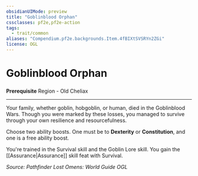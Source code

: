 ```yaml
---
obsidianUIMode: preview
title: "Goblinblood Orphan"
cssclasses: pf2e,pf2e-action
tags:
  - trait/common
aliases: "Compendium.pf2e.backgrounds.Item.4fBIXtSVSRYn2ZGi"
license: OGL
---
```

# Goblinblood Orphan

### 






**Prerequisite** Region - Old Cheliax

* * *

Your family, whether goblin, hobgoblin, or human, died in the Goblinblood Wars. Though you were marked by these losses, you managed to survive through your own resilience and resourcefulness.

Choose two ability boosts. One must be to **Dexterity** or **Constitution**, and one is a free ability boost.

You're trained in the Survival skill and the Goblin Lore skill. You gain the [[Assurance|Assurance]] skill feat with Survival.

*Source: Pathfinder Lost Omens: World Guide*
*OGL*